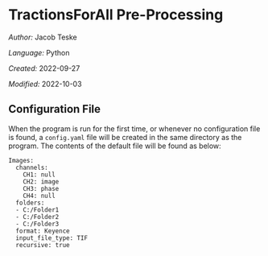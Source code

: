 # TractionsForAll Pre-Processing

*Author:* Jacob Teske

*Language:* Python

*Created:* 2022-09-27

*Modified:* 2022-10-03

## Configuration File

When the program is run for the first time, or whenever no configuration file is found, a `config.yaml` file will be created in the same directory as the program. The contents of the default file will be found as below:

```
Images:
  channels:
    CH1: null
    CH2: image
    CH3: phase
    CH4: null
  folders:
  - C:/Folder1
  - C:/Folder2
  - C:/Folder3
  format: Keyence
  input_file_type: TIF
  recursive: true
```

